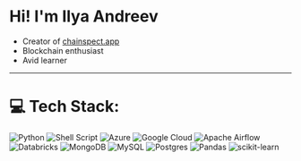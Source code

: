 # Hi! I'm Ilya Andreev
 - Creator of [chainspect.app](https://chainspect.app/)
 - Blockchain enthusiast
 - Avid learner

<hr>

# 💻 Tech Stack:
![Python](https://img.shields.io/badge/python-3670A0?logo=python&logoColor=ffdd54) ![Shell Script](https://img.shields.io/badge/shell_script-%23121011.svg?logo=gnu-bash&logoColor=white) ![Azure](https://img.shields.io/badge/azure-%230072C6.svg?logo=azure-devops&logoColor=white) ![Google Cloud](https://img.shields.io/badge/Google%20Cloud-%234285F4.svg?logo=google-cloud&logoColor=white) ![Apache Airflow](https://img.shields.io/badge/Apache%20Airflow-017CEE?logo=Apache%20Airflow&logoColor=white) ![Databricks](https://img.shields.io/badge/Databricks-FF3621?logo=Databricks&logoColor=white) ![MongoDB](https://img.shields.io/badge/MongoDB-%234ea94b.svg?logo=mongodb&logoColor=white) ![MySQL](https://img.shields.io/badge/mysql-%2300f.svg?logo=mysql&logoColor=white) ![Postgres](https://img.shields.io/badge/postgres-%23316192.svg?logo=postgresql&logoColor=white) ![Pandas](https://img.shields.io/badge/pandas-%23150458.svg?logo=pandas&logoColor=white) ![scikit-learn](https://img.shields.io/badge/scikit--learn-%23F7931E.svg?logo=scikit-learn&logoColor=white)


